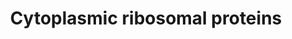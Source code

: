 ---
annotations:
- type: Pathway Ontology
  value: ribosome biogenesis pathway
authors:
- MaintBot
- Mkutmon
- Eweitz
description: ''
last-edited: 2021-05-16
organisms:
- Gallus gallus
redirect_from:
- /index.php/Pathway:WP834
- /instance/WP834
schema-jsonld:
- '@context': https://schema.org/
  '@id': https://wikipathways.github.io/pathways/WP834.html
  '@type': Dataset
  creator:
    '@type': Organization
    name: WikiPathways
  description: ''
  keywords:
  - RPL8
  - RPL3
  - RPS4Y1
  - RPL36
  - RPS7
  - RPS6KA2
  - RPL31
  - RPL4
  - RPL7
  - RPS26
  - RPL26
  - RPL41
  - UBA52
  - RPS2
  - RPS10
  - RPS28
  - RPS29
  - RPLP1
  - RPSA
  - RPL37
  - RPL5
  - RPS18
  - RPS12
  - LOC771147
  - RPS6
  - RPL13
  - RPS6KB2
  - RPL23A
  - RPL35A
  - RPL21
  - RPS16
  - RPS8
  - RPS17
  - RPL14
  - RPL32
  - RPS11
  - RPL18A
  - RPS6KA1
  - RPS25
  - RPL30
  - RPL10
  - RPL7A
  - RPS13
  - RPL19
  - RPS20
  - RPS15A
  - RPL36A
  - RPL27
  - RPL29
  - RPL15
  - RPL11
  - RPS3
  - RPLP0
  - RCJMB04_13j13
  - RPS24
  - RPS15
  - RPS27
  - RPL18
  - RPL3L
  - RPS14
  - RPLP2
  - FAU
  - RPL13A
  - RPS23
  - RPL39
  - RPL17
  - RPS6KA3
  - RPS5
  - RPS27A
  - RPL28
  - RPL34
  - RPL27A
  - RPL35
  - RPL23
  - RPS4X
  - RPS9
  - RPS6KA6
  - RPL38
  - RPS21
  - MRPL19
  - RPL22
  - RPL6
  - RPS19
  - RPL24
  - RPL12
  - RCJMB04_4j14
  - RPL37A
  - RPL10A
  license: CC0
  name: Cytoplasmic ribosomal proteins
seo: CreativeWork
title: Cytoplasmic ribosomal proteins
wpid: WP834
---